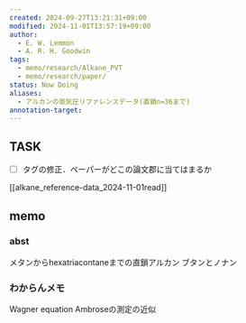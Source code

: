 ```yaml
---
created: 2024-09-27T13:21:31+09:00
modified: 2024-11-01T13:57:19+09:00
author:
  - E. W. Lemmon
  - A. R. H. Goodwin
tags:
  - memo/research/Alkane_PVT
  - memo/research/paper/
status: Now Doing
aliases:
  - アルカンの蒸気圧リファレンスデータ(直鎖n=36まで)
annotation-target: 
---
```

## TASK
- [ ] タグの修正．ペーパーがどこの論文郡に当てはまるか

[[alkane_reference-data_2024-11-01read]]
## memo 
### abst
メタンからhexatriacontaneまでの直鎖アルカン
ブタンとノナン

### わからんメモ
Wagner equation
Ambroseの測定の近似
